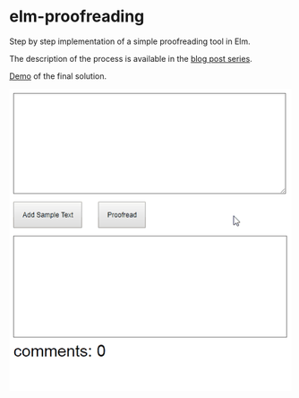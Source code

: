 # elm-proofreading
Step by step implementation of a simple proofreading tool in Elm.

The description of the process is available in the [blog post series](https://dmitryrogozhny.com/blog/implementing-text-proofreading-with-elm).

[Demo](https://dmitryrogozhny.com/lab/elm-proofreading/index.html) of the final solution.

![final solution demo](/assets/implementing-text-proofreading-with-elm-proofreading-final.gif)
